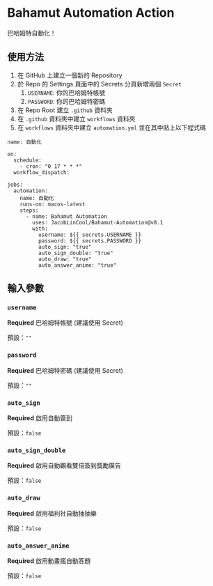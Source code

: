 # Bahamut Automation Action
巴哈姆特自動化！

## 使用方法

1. 在 GitHub 上建立一個新的 Repository
2. 於 Repo 的 Settings 頁面中的 Secrets 分頁新增兩個 `Secret`
   1. `USERNAME`: 你的巴哈姆特帳號
   2. `PASSWORD`: 你的巴哈姆特密碼
3. 在 Repo Root 建立 `.github` 資料夾
4. 在 `.github` 資料夾中建立 `workflows` 資料夾
5. 在 `workflows` 資料夾中建立 `automation.yml` 並在其中貼上以下程式碼

```
name: 自動化

on:
  schedule:
    - cron: "0 17 * * *"
  workflow_dispatch:

jobs:
  automation:
    name: 自動化
    runs-on: macos-latest
    steps:
      - name: Bahamut Automation
        uses: JacobLinCool/Bahamut-Automation@v0.1
        with:
          username: ${{ secrets.USERNAME }}
          password: ${{ secrets.PASSWORD }}
          auto_sign: "true"
          auto_sign_double: "true"
          auto_draw: "true"
          auto_answer_anime: "true"
```

## 輸入參數

### `username`

**Required** 巴哈姆特帳號 (建議使用 Secret)

預設：`""`

### `password`

**Required** 巴哈姆特密碼 (建議使用 Secret)

預設：`""`

### `auto_sign`

**Required** 啟用自動簽到

預設：`false`

### `auto_sign_double`

**Required** 啟用自動觀看雙倍簽到獎勵廣告

預設：`false`

### `auto_draw`

**Required** 啟用福利社自動抽抽樂

預設：`false`

### `auto_answer_anime`

**Required** 啟用動畫瘋自動答題

預設：`false`
